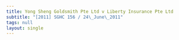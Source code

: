 ```yaml
---
title: Yong Sheng Goldsmith Pte Ltd v Liberty Insurance Pte Ltd
subtitle: "[2011] SGHC 156 / 24\_June\_2011"
tags: null
layout: single
---
```


